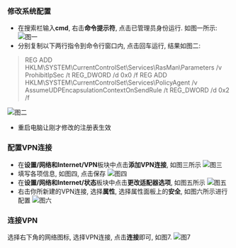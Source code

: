 ### 修改系统配置
- 在搜索栏输入**cmd**, 右击**命令提示符**, 点击已管理员身份运行. 如图一所示:![图一](https://upload-images.jianshu.io/upload_images/10385410-3a8fc27b1af970e8.png?imageMogr2/auto-orient/strip%7CimageView2/2/w/1240)
- 分别复制以下两行指令到命令行窗口内, 点击回车运行, 结果如图二:
>REG ADD HKLM\SYSTEM\CurrentControlSet\Services\RasMan\Parameters /v ProhibitIpSec /t REG_DWORD /d 0x0 /f
>REG ADD HKLM\SYSTEM\CurrentControlSet\Services\PolicyAgent /v AssumeUDPEncapsulationContextOnSendRule /t REG_DWORD /d 0x2 /f

![图二](https://upload-images.jianshu.io/upload_images/10385410-22cd091e4bf370b3.png?imageMogr2/auto-orient/strip%7CimageView2/2/w/1240)
- 重启电脑让刚才修改的注册表生效

### 配置VPN连接
- 在**设置/网络和Internet/VPN**板块中点击**添加VPN连接**, 如图三所示
![图三](https://upload-images.jianshu.io/upload_images/10385410-a7c36c548cabc16a.png?imageMogr2/auto-orient/strip%7CimageView2/2/w/1240)
- 填写各项信息, 如图四, 点击保存
![图四](https://upload-images.jianshu.io/upload_images/10385410-7ed09977feec81d8.png?imageMogr2/auto-orient/strip%7CimageView2/2/w/1240)
- 在**设置/网络和Internet/状态**板块中点击**更改适配器选项**, 如图五所示
![图五](https://upload-images.jianshu.io/upload_images/10385410-9f0f75f61b6100c9.png?imageMogr2/auto-orient/strip%7CimageView2/2/w/1240)
- 右击你所新建的VPN连接, 选择**属性**, 选择属性面板上的**安全**, 如图六所示进行配置
![图六](https://upload-images.jianshu.io/upload_images/10385410-6ba50ec5ea27d6b5.png?imageMogr2/auto-orient/strip%7CimageView2/2/w/1240)

### 连接VPN
选择右下角的网络图标,  选择VPN连接, 点击**连接**即可, 如图7.
![图7](https://upload-images.jianshu.io/upload_images/10385410-cb2b1bde4046c20e.png?imageMogr2/auto-orient/strip%7CimageView2/2/w/1240)
